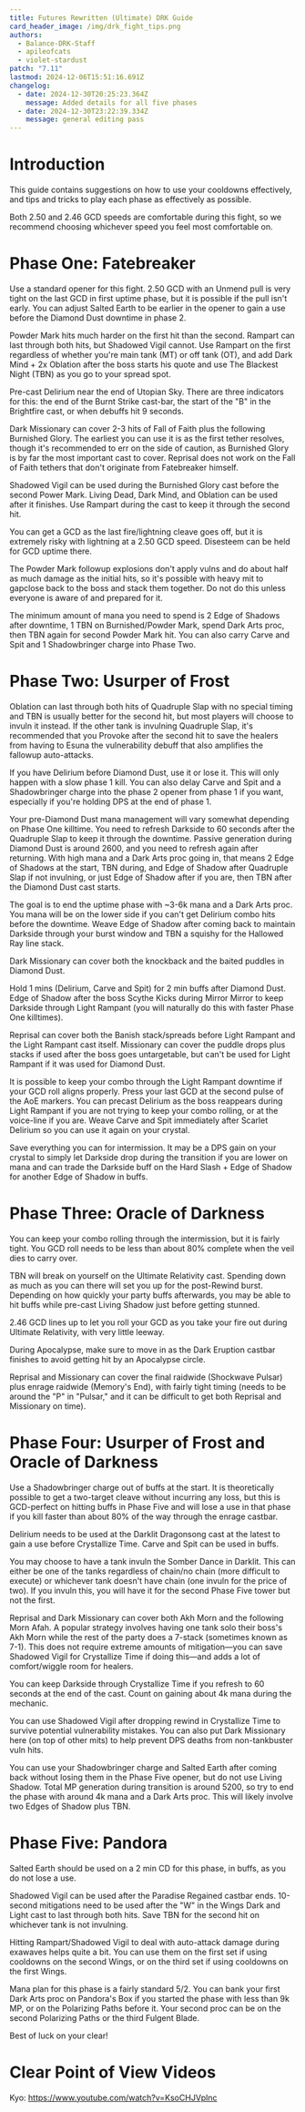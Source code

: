 ```yaml
---
title: Futures Rewritten (Ultimate) DRK Guide
card_header_image: /img/drk_fight_tips.png
authors:
  - Balance-DRK-Staff
  - apileofcats
  - violet-stardust
patch: "7.11"
lastmod: 2024-12-06T15:51:16.691Z
changelog:
  - date: 2024-12-30T20:25:23.364Z
    message: Added details for all five phases
  - date: 2024-12-30T23:22:39.334Z
    message: general editing pass
---
```

# Introduction

This guide contains suggestions on how to use your cooldowns effectively, and tips and tricks to play each phase as effectively as possible.

Both 2.50 and 2.46 GCD speeds are comfortable during this fight, so we recommend choosing whichever speed you feel most comfortable on.

# Phase One: Fatebreaker

Use a standard opener for this fight. 2.50 GCD with an Unmend pull is very tight on the last GCD in first uptime phase, but it is possible if the pull isn't early. You can adjust Salted Earth to be earlier in the opener to gain a use before the Diamond Dust downtime in phase 2.

Powder Mark hits much harder on the first hit than the second. Rampart can last through both hits, but Shadowed Vigil cannot. Use Rampart on the first regardless of whether you're main tank (MT) or off tank (OT), and add Dark Mind + 2x Oblation after the boss starts his quote and use The Blackest Night (TBN) as you go to your spread spot.

Pre-cast Delirium near the end of Utopian Sky. There are three indicators for this: the end of the Burnt Strike cast-bar, the start of the "B" in the Brightfire cast, or when debuffs hit 9 seconds.

Dark Missionary can cover 2-3 hits of Fall of Faith plus the following Burnished Glory. The earliest you can use it is as the first tether resolves, though it's recommended to err on the side of caution, as Burnished Glory is by far the most important cast to cover. Reprisal does not work on the Fall of Faith tethers that don't originate from Fatebreaker himself.

Shadowed Vigil can be used during the Burnished Glory cast before the second Power Mark. Living Dead, Dark Mind, and Oblation can be used after it finishes. Use Rampart during the cast to keep it through the second hit.

You can get a GCD as the last fire/lightning cleave goes off, but it is extremely risky with lightning at a 2.50 GCD speed. Disesteem can be held for GCD uptime there.

The Powder Mark followup explosions don't apply vulns and do about half as much damage as the initial hits, so it's possible with heavy mit to gapclose back to the boss and stack them together. Do not do this unless everyone is aware of and prepared for it.

The minimum amount of mana you need to spend is 2 Edge of Shadows after downtime, 1 TBN on Burnished/Powder Mark, spend Dark Arts proc, then TBN again for second Powder Mark hit. You can also carry Carve and Spit and 1 Shadowbringer charge into Phase Two.

# Phase Two: Usurper of Frost

Oblation can last through both hits of Quadruple Slap with no special timing and TBN is usually better for the second hit, but most players will choose to invuln it instead. If the other tank is invulning Quadruple Slap, it's recommended that you Provoke after the second hit to save the healers from having to Esuna the vulnerability debuff that also amplifies the fallowup auto-attacks.

If you have Delirium before Diamond Dust, use it or lose it. This will only happen with a slow phase 1 kill. You can also delay Carve and Spit and a Shadowbringer charge into the phase 2 opener from phase 1 if you want, especially if you're holding DPS at the end of phase 1.

Your pre-Diamond Dust mana management will vary somewhat depending on Phase One killtime. You need to refresh Darkside to 60 seconds after the Quadruple Slap to keep it through the downtime. Passive generation during Diamond Dust is around 2600, and you need to refresh again after returning. With high mana and a Dark Arts proc going in, that means 2 Edge of Shadows at the start, TBN during, and Edge of Shadow after Quadruple Slap if not invulning, or just Edge of Shadow after if you are, then TBN after the Diamond Dust cast starts. 

The goal is to end the uptime phase with ~3-6k mana and a Dark Arts proc. You mana will be on the lower side if you can't get Delirium combo hits before the downtime. Weave Edge of Shadow after coming back to maintain Darkside through your burst window and TBN a squishy for the Hallowed Ray line stack.

Dark Missionary can cover both the knockback and the baited puddles in Diamond Dust.

Hold 1 mins (Delirium, Carve and Spit) for 2 min buffs after Diamond Dust. Edge of Shadow after the boss Scythe Kicks during Mirror Mirror to keep Darkside through Light Rampant (you will naturally do this with faster Phase One killtimes).

Reprisal can cover both the Banish stack/spreads before Light Rampant and the Light Rampant cast itself. Missionary can cover the puddle drops plus stacks if used after the boss goes untargetable, but can't be used for Light Rampant if it was used for Diamond Dust. 

It is possible to keep your combo through the Light Rampant downtime if your GCD roll aligns properly. Press your last GCD at the second pulse of the AoE markers. You can precast Delirium as the boss reappears during Light Rampant if you are not trying to keep your combo rolling, or at the voice-line if you are. Weave Carve and Spit immediately after Scarlet Delirium so you can use it again on your crystal.

Save everything you can for intermission. It may be a DPS gain on your crystal to simply let Darkside drop during the transition if you are lower on mana and can trade the Darkside buff on the Hard Slash + Edge of Shadow for another Edge of Shadow in buffs.

# Phase Three: Oracle of Darkness

You can keep your combo rolling through the intermission, but it is fairly tight. You GCD roll needs to be less than about 80% complete when the veil dies to carry over.

TBN will break on yourself on the Ultimate Relativity cast. Spending down as much as you can there will set you up for the post-Rewind burst. Depending on how quickly your party buffs afterwards, you may be able to hit buffs while pre-cast Living Shadow just before getting stunned.

2.46 GCD lines up to let you roll your GCD as you take your fire out during Ultimate Relativity, with very little leeway.

During Apocalypse, make sure to move in as the Dark Eruption castbar finishes to avoid getting hit by an Apocalypse circle.

Reprisal and Missionary can cover the final raidwide (Shockwave Pulsar) plus enrage raidwide (Memory's End), with fairly tight timing (needs to be around the "P" in "Pulsar," and it can be difficult to get both Reprisal and Missionary on time).

# Phase Four: Usurper of Frost and Oracle of Darkness

Use a Shadowbringer charge out of buffs at the start. It is theoretically possible to get a two-target cleave without incurring any loss, but this is GCD-perfect on hitting buffs in Phase Five and will lose a use in that phase if you kill faster than about 80% of the way through the enrage castbar. 

Delirium needs to be used at the Darklit Dragonsong cast at the latest to gain a use before Crystallize Time. Carve and Spit can be used in buffs.

You may choose to have a tank invuln the Somber Dance in Darklit. This can either be one of the tanks regardless of chain/no chain (more difficult to execute) or whichever tank doesn't have chain (one invuln for the price of two). If you invuln this, you will have it for the second Phase Five tower but not the first.

Reprisal and Dark Missionary can cover both Akh Morn and the following Morn Afah. A popular strategy involves having one tank solo their boss's Akh Morn while the rest of the party does a 7-stack (sometimes known as 7-1). This does not require extreme amounts of mitigation—you can save Shadowed Vigil for Crystallize Time if doing this—and adds a lot of comfort/wiggle room for healers.

You can keep Darkside through Crystallize Time if you refresh to 60 seconds at the end of the cast. Count on gaining about 4k mana during the mechanic.

You can use Shadowed Vigil after dropping rewind in Crystallize Time to survive potential vulnerability mistakes. You can also put Dark Missionary here (on top of other mits) to help prevent DPS deaths from non-tankbuster vuln hits.

You can use your Shadowbringer charge and Salted Earth after coming back without losing them in the Phase Five opener, but do not use Living Shadow. Total MP generation during transition is around 5200, so try to end the phase with around 4k mana and a Dark Arts proc. This will likely involve two Edges of Shadow plus TBN.

# Phase Five: Pandora

Salted Earth should be used on a 2 min CD for this phase, in buffs, as you do not lose a use.

Shadowed Vigil can be used after the Paradise Regained castbar ends. 10-second mitigations need to be used after the "W" in the Wings Dark and Light cast to last through both hits. Save TBN for the second hit on whichever tank is not invulning.

Hitting Rampart/Shadowed Vigil to deal with auto-attack damage during exawaves helps quite a bit. You can use them on the first set if using cooldowns on the second Wings, or on the third set if using cooldowns on the first Wings. 

Mana plan for this phase is a fairly standard 5/2. You can bank your first Dark Arts proc on Pandora's Box if you started the phase with less than 9k MP, or on the Polarizing Paths before it. Your second proc can be on the second Polarizing Paths or the third Fulgent Blade.

Best of luck on your clear!

# Clear Point of View Videos

Kyo: https://www.youtube.com/watch?v=KsoCHJVplnc